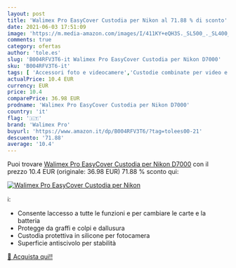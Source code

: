 ```yaml
---
layout: post
title: 'Walimex Pro EasyCover Custodia per Nikon al 71.88 % di sconto'
date: 2021-06-03 17:51:09
image: 'https://m.media-amazon.com/images/I/411KY+eQH3S._SL500_._SL400_.jpg'
comments: true
category: ofertas
author: 'tole.es'
slug: 'B004RFV3T6-it Walimex Pro EasyCover Custodia per Nikon D7000'
sku: 'B004RFV3T6-it'
tags: [ 'Accessori foto e videocamere','Custodie combinate per video e fotocamera','Custodie e borse per foto e videocamere','Elettronica','Foto e videocamere','walimex pro', ]
actualPrice: 10.4 EUR
currency: EUR
price: 10.4
comparePrice: 36.98 EUR
prodname: 'Walimex Pro EasyCover Custodia per Nikon D7000'
country: 'it'
flag: '🇮🇹'
brand: 'Walimex Pro'
buyurl: 'https://www.amazon.it/dp/B004RFV3T6/?tag=tolees00-21'
descuento: '71.88'
average: '10.4'
---
```


Puoi trovare [Walimex Pro EasyCover Custodia per Nikon D7000](https://www.amazon.it/dp/B004RFV3T6/?tag=tolees00-21) con il prezzo 10.4 EUR (originale: 36.98 EUR) 71.88 % sconto qui:

[![Walimex Pro EasyCover Custodia per Nikon](https://m.media-amazon.com/images/I/411KY+eQH3S._SL500_._SL400_.jpg)](https://www.amazon.it/dp/B004RFV3T6/?tag=tolees00-21)

ℹ️:

- Consente laccesso a tutte le funzioni e per cambiare le carte e la batteria
- Protegge da graffi e colpi e dallusura
- Custodia protettiva in silicone per fotocamera
- Superficie antiscivolo per stabilità

[🛒 Acquista qui!!](https://www.amazon.it/dp/B004RFV3T6/?tag=tolees00-21)
